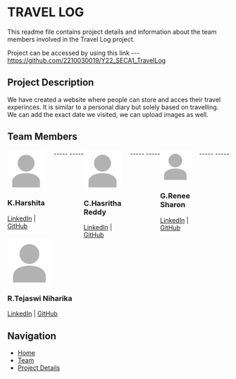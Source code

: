 # TRAVEL LOG

This readme file contains project details and information about the team members involved in the Travel Log project.

Project can be accessed by using this link --- https://github.com/2210030019/Y22_SECA1_TravelLog 

## Project Description

We have created a website where people can store and acces their travel experinces. It is similar to a personal diary but solely based on travelling. We can add the exact date we visited, we can upload images as well.

## Team Members

<div style="display: flex; flex-wrap: wrap;">
    <div style="flex: 1; margin-right: 20px;">
        <img src="images/image.jpg" alt="K.Harshita" width="100">
        <h3>K.Harshita</h3>
        <div>
            <a href="https://www.linkedin.com/in/harshita-kode-65a438289/" target="_blank">LinkedIn</a> | <a href="https://github.com/2210030019" target="_blank">GitHub</a>
        </div>
    </div>
  -----
  -----
    <div style="flex: 1; margin-right: 20px;">
        <img src="images/image.jpg" alt="C.Hasritha Reddy" width="100">
        <h3>C.Hasritha Reddy</h3>
        <div>
            <a href="https://www.linkedin.com/in/hasritha-reddy-cheruku-525457286/" target="_blank">LinkedIn</a> | <a href="https://github.com/2210030012-Hasritha" target="_blank">GitHub</a>
        </div>
    </div>
    -----
    -----
    <div style="flex: 1; margin-right: 20px;">
        <img src="images/image.jpg" alt="G.Renee Sharon" width="100">
        <h3>G.Renee Sharon</h3>
        <div>
            <a href="https://www.linkedin.com/in/renee-sharon-gaddam-511b292bb/" target="_blank">LinkedIn</a> | <a href="https://github.com/ReneeSharon" target="_blank">GitHub</a>
        </div>
    </div>
    -----
    -----
    <div style="flex: 1; margin-right: 20px;">
        <img src="images/image.jpg" alt="R.Tejaswi Niharika" width="100">
        <h3>R.Tejaswi Niharika</h3>
        <div>
            <a href="https://www.linkedin.com/in/relli-tejaswi-niharika-032696295/" target="_blank">LinkedIn</a> | <a href="https://github.com/TejaswiNiharika21" target="_blank">GitHub</a>
        </div>
    </div>
</div>

## Navigation

- [Home](travel_log-main/client/public/index.html)
- [Team](README.md)
- [Project Details](ProjectDetails.pdf)
